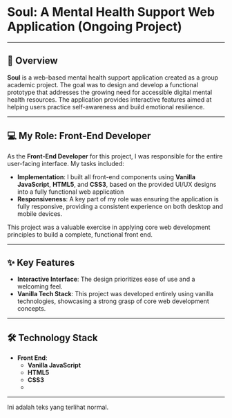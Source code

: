 # Soul: A Mental Health Support Web Application (Ongoing Project)
-----

## 🚀 Overview

**Soul** is a web-based mental health support application created as a group academic project. The goal was to design and develop a functional prototype that addresses the growing need for accessible digital mental health resources. The application provides interactive features aimed at helping users practice self-awareness and build emotional resilience.

-----

## 💻 My Role: Front-End Developer

As the **Front-End Developer** for this project, I was responsible for the entire user-facing interface. My tasks included:
  - **Implementation**: I built all front-end components using **Vanilla JavaScript**, **HTML5**, and **CSS3**, based on the provided UI/UX designs into a fully functional web application
  - **Responsiveness**: A key part of my role was ensuring the application is fully responsive, providing a consistent experience on both desktop and mobile devices.

This project was a valuable exercise in applying core web development principles to build a complete, functional front end.

-----

## ✨ Key Features

  - **Interactive Interface**: The design prioritizes ease of use and a welcoming feel.
  - **Vanilla Tech Stack**: This project was developed entirely using vanilla technologies, showcasing a strong grasp of core web development concepts.

-----

## 🛠️ Technology Stack

  - **Front End**:
      - **Vanilla JavaScript**
      - **HTML5**
      - **CSS3**
      - 
-----


Ini adalah teks yang terlihat normal.
